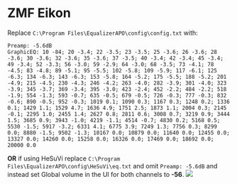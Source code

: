 # ZMF Eikon
Replace `C:\Program Files\EqualizerAPO\config\config.txt` with:
```
Preamp: -5.6dB
GraphicEQ: 10 -84; 20 -3.4; 22 -3.5; 23 -3.5; 25 -3.6; 26 -3.6; 28 -3.6; 30 -3.6; 32 -3.6; 35 -3.6; 37 -3.5; 40 -3.4; 42 -3.4; 45 -3.4; 49 -3.4; 52 -3.3; 56 -3.0; 59 -2.9; 64 -3.0; 68 -3.5; 73 -4.1; 78 -4.5; 83 -4.8; 89 -5.1; 95 -5.5; 102 -5.8; 109 -5.9; 117 -6.1; 125 -6.3; 134 -6.3; 143 -6.3; 153 -5.8; 164 -5.2; 175 -5.5; 188 -5.2; 201 -4.9; 215 -4.5; 230 -4.3; 246 -4.2; 263 -4.0; 282 -3.9; 301 -4.0; 323 -3.9; 345 -3.7; 369 -3.4; 395 -3.0; 423 -2.4; 452 -2.2; 484 -2.2; 518 -1.9; 554 -1.3; 593 -0.7; 635 -0.5; 679 -0.5; 726 -0.3; 777 -0.3; 832 -0.6; 890 -0.5; 952 -0.3; 1019 0.1; 1090 0.3; 1167 0.3; 1248 0.2; 1336 0.1; 1429 1.1; 1529 4.7; 1636 4.9; 1751 2.5; 1873 1.1; 2004 0.3; 2145 -0.1; 2295 1.0; 2455 1.4; 2627 0.8; 2811 0.6; 3008 0.7; 3219 0.9; 3444 1.5; 3685 0.9; 3943 -1.0; 4219 -1.1; 4514 -0.7; 4830 0.2; 5168 0.5; 5530 -1.5; 5917 -3.2; 6331 4.1; 6775 3.9; 7249 1.3; 7756 0.3; 8299 0.0; 8880 -1.5; 9502 -1.3; 10167 0.0; 10879 0.0; 11640 0.0; 12455 0.0; 13327 0.0; 14260 0.0; 15258 0.0; 16326 0.0; 17469 0.0; 18692 0.0; 20000 0.0
```
**OR** if using HeSuVi replace `C:\Program Files\EqualizerAPO\config\HeSuVi\eq.txt` and omit `Preamp: -5.6dB` and instead set Global volume in the UI for both channels to **-56**.
![](https://raw.githubusercontent.com/jaakkopasanen/AutoEq/master/results/SBAF-Serious/innerfidelity/onear/ZMF%20Eikon/ZMF%20Eikon.png)